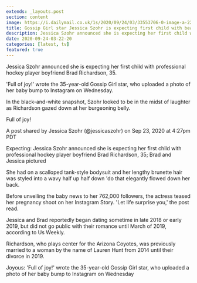 ```yaml
---
extends: _layouts.post
section: content
image: https://i.dailymail.co.uk/1s/2020/09/24/03/33553706-0-image-a-22_1600913366095.jpg 
title: Gossip Girl star Jessica Szohr is expecting first child with beau Brad Richardson Full of joy! 
description: Jessica Szohr announced she is expecting her first child with professional hockey player boyfriend Brad Richardson, 35. 
date: 2020-09-24-03-22-20 
categories: [latest, tv] 
featured: true 
--- 
```

Jessica Szohr announced she is expecting her first child with professional hockey player boyfriend Brad Richardson, 35.

'Full of joy!' wrote the 35-year-old Gossip Girl star, who uploaded a photo of her baby bump to Instagram on Wednesday. 

In the black-and-white snapshot, Szohr looked to be in the midst of laughter as Richardson gazed down at her burgeoning belly. 

 Full of joy!

A post shared by  Jessica Szohr (@jessicaszohr) on Sep 23, 2020 at 4:27pm PDT

Expecting: Jessica Szohr announced she is expecting her first child with professional hockey player boyfriend Brad Richardson, 35; Brad and Jessica pictured

She had on a scalloped tank-style bodysuit and her lengthy brunette hair was styled into a wavy half up half down 'do that elegantly flowed down her back.

Before unveiling the baby news to her 762,000 followers, the actress teased her pregnancy shoot on her Instagram Story. 'Let life surprise you,' the post read. 

Jessica and Brad reportedly began dating sometime in late 2018 or early 2019, but did not go public with their romance until March of 2019, according to Us Weekly.

Richardson, who plays center for the Arizona Coyotes, was previously married to a woman by the name of Lauren Hunt from 2014 until their divorce in 2019.

Joyous: 'Full of joy!' wrote the 35-year-old Gossip Girl star, who uploaded a photo of her baby bump to Instagram on Wednesday

